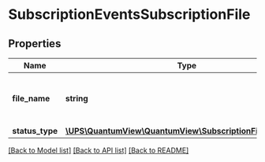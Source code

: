 # SubscriptionEventsSubscriptionFile

## Properties
Name | Type | Description | Notes
------------ | ------------- | ------------- | -------------
**file_name** | **string** | File name belonging to specific subscription requested by user. Format: YYMMDD_HHmmssnnn | 
**status_type** | [**\UPS\QuantumView\QuantumView\SubscriptionFileStatusType**](SubscriptionFileStatusType.md) |  | 

[[Back to Model list]](../../README.md#documentation-for-models) [[Back to API list]](../../README.md#documentation-for-api-endpoints) [[Back to README]](../../README.md)

